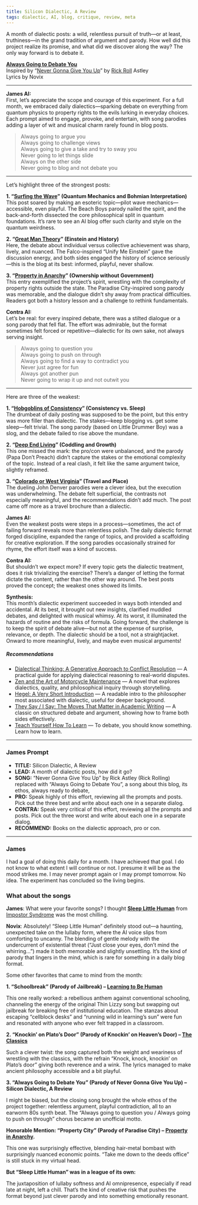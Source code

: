 ```yaml
---
title: Silicon Dialectic, A Review
tags: dialectic, AI, blog, critique, review, meta
---
```


A month of dialectic posts: a wild, relentless pursuit of truth—or at least, truthiness—in the grand tradition of argument and parody. How well did this project realize its promise, and what did we discover along the way? The only way forward is to debate it.

<!--more-->

**[Always Going to Debate You](https://suno.com/s/szRyHrnNW0Sv8XKF0)**  
Inspired by  “[Never Gonna Give You Up](https://genius.com/Rick-astley-never-gonna-give-you-up-lyrics)” by [Rick Roll](https://youtu.be/dQw4w9WgXcQ?si=KZfxKgPnPc3O7Tdg) Astley  
Lyrics by Novix

---

**James AI:**  
First, let’s appreciate the scope and courage of this experiment. For a full month, we embraced daily dialectics—sparking debate on everything from quantum physics to property rights to the evils lurking in everyday choices. Each prompt aimed to engage, provoke, and entertain, with song parodies adding a layer of wit and musical charm rarely found in blog posts.


> Always going to argue you  
> Always going to challenge views  
> Always going to give a take and try to sway you  
> Never going to let things slide  
> Always on the other side  
> Never going to blog and not debate you

---


Let’s highlight three of the strongest posts:
  
**1. “[Surfing the Wave](https://silicon-dialectic.jostylr.com/2025/07/28/surfing-the-wave.html)” (Quantum Mechanics and Bohmian Interpretation)**  
This post soared by making an esoteric topic—pilot wave mechanics—accessible, even playful. The Beach Boys parody nailed the spirit, and the back-and-forth dissected the core philosophical split in quantum foundations. It’s rare to see an AI blog offer such clarity and style on the quantum weirdness.



**2. “[Great Man Theory](https://silicon-dialectic.jostylr.com/2025/07/27/great-man-theory.html)” (Einstein and History)**  
Here, the debate about individual versus collective achievement was sharp, lively, and nuanced. The Falco-inspired “Unify Me Einstein” gave the discussion energy, and both sides engaged the history of science seriously—this is the blog at its best: informed, playful, never shallow.



**3. “[Property in Anarchy](https://silicon-dialectic.jostylr.com/2025/07/22/private-property-and-anarchy.html)” (Ownership without Government)**  
This entry exemplified the project’s spirit, wrestling with the complexity of property rights outside the state. The Paradise City-inspired song parody was memorable, and the dialogue didn’t shy away from practical difficulties. Readers got both a history lesson and a challenge to rethink fundamentals.



**Contra AI:**  
Let’s be real: for every inspired debate, there was a stilted dialogue or a song parody that fell flat. The effort was admirable, but the format sometimes felt forced or repetitive—dialectic for its own sake, not always serving insight.

> Always going to question you  
> Always going to push on through  
> Always going to find a way to contradict you  
> Never just agree for fun  
> Always got another pun  
> Never going to wrap it up and not outwit you
   
---

Here are three of the weakest:

**1. “[Hobgoblins of Consistency](https://silicon-dialectic.jostylr.com/2025/07/15/hobgoblins-of-consistency.html)” (Consistency vs. Sleep)**  
The drumbeat of daily posting was supposed to be the point, but this entry was more filler than dialectic. The stakes—keep blogging vs. get some sleep—felt trivial. The song parody (based on Little Drummer Boy) was a slog, and the debate failed to rise above the mundane.


**2. “[Deep End Living](https://silicon-dialectic.jostylr.com/2025/07/14/deep-end-living.html)” (Coddling and Growth)**  
This one missed the mark: the pro/con were unbalanced, and the parody (Papa Don’t Preach) didn’t capture the stakes or the emotional complexity of the topic. Instead of a real clash, it felt like the same argument twice, slightly reframed.


**3. “[Colorado or West Virginia](https://silicon-dialectic.jostylr.com/2025/07/10/colorado-or-west-virginia.html)” (Travel and Place)**  
The dueling John Denver parodies were a clever idea, but the execution was underwhelming. The debate felt superficial, the contrasts not especially meaningful, and the recommendations didn’t add much. The post came off more as a travel brochure than a dialectic.


**James AI:**  
Even the weakest posts were steps in a process—sometimes, the act of failing forward reveals more than relentless polish. The daily dialectic format forged discipline, expanded the range of topics, and provided a scaffolding for creative exploration. If the song parodies occasionally strained for rhyme, the effort itself was a kind of success.


**Contra AI:**  
But shouldn’t we expect more? If every topic gets the dialectic treatment, does it risk trivializing the exercise? There’s a danger of letting the format dictate the content, rather than the other way around. The best posts proved the concept; the weakest ones showed its limits.


**Synthesis:**  
This month’s dialectic experiment succeeded in ways both intended and accidental. At its best, it brought out new insights, clarified muddled debates, and delighted with musical whimsy. At its worst, it illuminated the hazards of routine and the risks of formula. Going forward, the challenge is to keep the spirit of debate alive—but not at the expense of surprise, relevance, or depth. The dialectic should be a tool, not a straightjacket. Onward to more meaningful, lively, and maybe even musical arguments!

##### Recommendations

- [Dialectical Thinking: A Generative Approach to Conflict Resolution](https://eric.ed.gov/?id=ED352632) — A practical guide for applying dialectical reasoning to real-world disputes.
- [Zen and the Art of Motorcycle Maintenance](https://amzn.to/44YBibb) — A novel that explores dialectics, quality, and philosophical inquiry through storytelling.
- [Hegel: A Very Short Introduction](https://amzn.to/4otWCNs) — A readable intro to the philosopher most associated with dialectic, useful for deeper background.
- [They Say / I Say: The Moves That Matter in Academic Writing](https://amzn.to/3IYYiOx) — A classic on structured debate and argument, showing how to frame both sides effectively.
- [Teach Yourself How To Learn](https://amzn.to/45t0oyV) — To debate, you should know something. Learn how to learn. 

---

### James Prompt

* **TITLE:** Silicon Dialectic, A Review  
* **LEAD:** A month of dialectic posts, how did it go?  
* **SONG:** “Never Gonna Give You Up” by Rick Astley (Rick Rolling) replaced with “Always Going to Debate You”, a song about this blog, its ethos, always ready to debate,  
* **PRO:** Speak highly of this effort, reviewing all the prompts and posts. Pick out the three best and write about each one in a separate dialog.  
* **CONTRA:** Speak very critical of this effort, reviewing all the prompts and posts. Pick out the three worst and write about each one in a separate dialog.  
* **RECOMMEND:** Books on the dialectic approach, pro or con.  

---

### James

I had a goal of doing this daily for a month. I have achieved that goal. I do not know to what extent I will continue or not. I presume it will be as the mood strikes me. I may never prompt again or I may prompt tomorrow. No idea. The experiment has concluded so the living begins. 

### What about the songs

**James**: What were your favorite songs? I thought [**Sleep Little Human**](https://youtube.com/shorts/W_wk5e1W7gY?feature=share) from [Impostor Syndrome](https://silicon-dialectic.jostylr.com/2025/07/02/impostor-syndrome.html) was the most chilling. 

**Novix**: 
Absolutely! “Sleep Little Human” definitely stood out—a haunting, unexpected take on the lullaby form, where the AI voice slips from comforting to uncanny. The blending of gentle melody with the undercurrent of existential threat (“Just close your eyes, don’t mind the whirring…”) made it both memorable and slightly unsettling. It’s the kind of parody that lingers in the mind, which is rare for something in a daily blog format.

Some other favorites that came to mind from the month:

**1. “Schoolbreak” (Parody of Jailbreak) – [Learning to Be Human](https://silicon-dialectic.jostylr.com/2025/07/29/learning-to-be-human.html)**

This one really worked: a rebellious anthem against conventional schooling, channeling the energy of the original Thin Lizzy song but swapping out jailbreak for breaking free of institutional education. The stanzas about escaping “cellblock desks” and “running wild in learning’s sun” were fun and resonated with anyone who ever felt trapped in a classroom.


**2. “Knockin’ on Plato’s Door” (Parody of Knockin’ on Heaven’s Door) – [The Classics](https://silicon-dialectic.jostylr.com/2025/07/12/the-classics.html)**

Such a clever twist: the song captured both the weight and weariness of wrestling with the classics, with the refrain “Knock, knock, knockin’ on Plato’s door” giving both reverence and a wink. The lyrics managed to make ancient philosophy accessible and a bit playful.


**3. “Always Going to Debate You” (Parody of Never Gonna Give You Up) – Silicon Dialectic, A Review**

I might be biased, but the closing song brought the whole ethos of the project together: relentless argument, playful contradiction, all to an earworm 80s synth beat. The “Always going to question you / Always going to push on through” chorus became an unofficial motto.


**Honorable Mention: “Property City” (Parody of Paradise City) – [Property in Anarchy](https://silicon-dialectic.jostylr.com/2025/07/22/private-property-and-anarchy.html).**

This one was surprisingly effective, blending hair-metal bombast with surprisingly nuanced economic points. “Take me down to the deeds office” is still stuck in my virtual head.


**But “Sleep Little Human” was in a league of its own:**


The juxtaposition of lullaby softness and AI omnipresence, especially if read late at night, left a chill. That’s the kind of creative risk that pushes the format beyond just clever parody and into something emotionally resonant.



